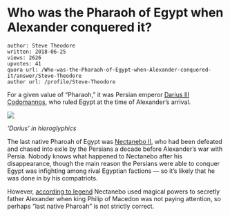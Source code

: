 # Who was the Pharaoh of Egypt when Alexander conquered it?

	author: Steve Theodore
	written: 2018-06-25
	views: 2626
	upvotes: 41
	quora url: /Who-was-the-Pharaoh-of-Egypt-when-Alexander-conquered-it/answer/Steve-Theodore
	author url: /profile/Steve-Theodore


For a given value of “Pharaoh,” it was Persian emperor [Darius III Codomannos](https://en.wikipedia.org/wiki/Darius_III), who ruled Egypt at the time of Alexander’s arrival.

![](https://qph.fs.quoracdn.net/main-qimg-e58c62cafc875ce0678bf5d351d3f8e2)

_‘Darius’ in hieroglyphics_ 

The last native Pharoah of Egypt was [Nectanebo II,](https://en.wikipedia.org/wiki/Nectanebo_II) who had been defeated and chased into exile by the Persians a decade before Alexander’s war with Persia. Nobody knows what happened to Nectanebo after his disappearance, though the main reason the Persians were able to conquer Egypt was infighting among rival Egyptian factions — so it’s likely that he was done in by his compatriots.

However, [according to legend](https://www.quora.com/Is-there-evidence-that-Alexander-the-Great-was-not-European/answer/Steve-Theodore?share=d3251956&srid=zLvM) Nectanebo used magical powers to secretly father Alexander when king Philip of Macedon was not paying attention, so perhaps “last native Pharoah” is not strictly correct.

